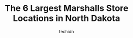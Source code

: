 ---
layout: ampstory
image: https://i0.wp.com/www.depkes.org/wp-content/uploads/2023/06/marshalls-0-in-north-dakota-1685969013.jpeg?resize=640,853
author: techidn
featured: false
description: Discover the impressive array of Marshalls options in North Dakota, where you can find 6 of the largest Marshalls establishments in the area. From renowned classics to hidden gems, North Dak
title: The 6 Largest Marshalls Store Locations in North Dakota
cover:
   title: The 6 Largest Marshalls Store Locations in North Dakota
   subtitle: Rickpate
   background: https://www.depkes.org/wp-content/uploads/2023/06/marshalls-0-in-north-dakota-1685969013.jpeg

pages: 
 - layout: thirds
   top: <h1>#1 T.J. Maxx</h1>
   bottom: "<p>This TJ Maxx was great, they had more clearance items than I have ever seen at their stores before. They have really great products, some seconds at great quality prices.</p>"
   background: https://www.depkes.org/wp-content/uploads/2023/06/marshalls-1-in-north-dakota-1685969013.jpeg
   backgroundblur: true
 - layout: thirds
   top: <h1>#2 T.J. Maxx</h1>
   bottom: "<p>3531 32nd Ave S, Grand Forks, ND 58201, United States</p>"
   background: https://www.depkes.org/wp-content/uploads/2023/06/marshalls-2-in-north-dakota-1685969013.jpeg
   cta:
      link: https://www.depkes.org/blog/the-6-largest-marshalls-store-locations-in-north-dakota/
      text: The 6 Largest Marshalls Store Locations in North Dakota
 - layout: thirds
   top: <h1>#3 T.J. Maxx</h1>
   bottom: "<p>1026 24th Ave SW, Minot, ND 58701, United States</p>"
   background: https://images.unsplash.com/photo-1527067829737-402993088e6b?ixlib=rb-4.0.3&ixid=MnwxMjA3fDB8MHxwaG90by1wYWdlfHx8fGVufDB8fHx8&auto=format&fit=crop&w=640&h=853&q=80
   cta:
      link: https://www.depkes.org/blog/the-6-largest-marshalls-store-locations-in-north-dakota/
      text: The 6 Largest Marshalls Store Locations in North Dakota
 - layout: thirds
   top: <h1>#4 T.J. Maxx</h1>
   bottom: "<p>2400 8th St SW, Jamestown, ND 58401, United States</p>"
   background: https://images.unsplash.com/photo-1580610447943-1bfbef5efe07?ixlib=rb-4.0.3&ixid=MnwxMjA3fDB8MHxwaG90by1wYWdlfHx8fGVufDB8fHx8&auto=format&fit=crop&w=640&h=853&q=80
   cta:
      link: https://www.depkes.org/blog/the-6-largest-marshalls-store-locations-in-north-dakota/
      text: The 6 Largest Marshalls Store Locations in North Dakota
 - layout: thirds
   top: <h1>#5 Leigh Marshall</h1>
   bottom: "<p>1900 8th Ave SE, Minot, ND 58701, United States</p>"
   background: https://images.unsplash.com/photo-1632260260864-caf7fde5ec36?ixlib=rb-4.0.3&ixid=MnwxMjA3fDB8MHxwaG90by1wYWdlfHx8fGVufDB8fHx8&auto=format&fit=crop&w=640&h=853&q=80
   cta:
      link: https://www.depkes.org/blog/the-6-largest-marshalls-store-locations-in-north-dakota/
      text: The 6 Largest Marshalls Store Locations in North Dakota

 - layout: thirds
   middle: Continue reading...
   background: https://images.unsplash.com/photo-1484589065579-248aad0d8b13?ixlib=rb-4.0.3&ixid=MnwxMjA3fDB8MHxwaG90by1wYWdlfHx8fGVufDB8fHx8&auto=format&fit=crop&w=640&h=853&q=80
   cta:
      link: https://www.depkes.org/blog/the-6-largest-marshalls-store-locations-in-north-dakota/
      text: The 6 Largest Marshalls Store Locations in North Dakota
      
---
